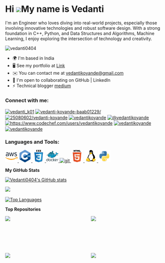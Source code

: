 Hi ![](https://user-images.githubusercontent.com/18350557/176309783-0785949b-9127-417c-8b55-ab5a4333674e.gif)My name is Vedanti      
===============================================================================================================================      

I'm an Engineer who loves diving into real-world projects, especially those involving innovative technologies and robust software design. With a strong foundation in C++, Python, and Data Structures and Algorithms, Machine Learning, I enjoy exploring the intersection of technology and creativity.
<p align="left"> <img src="https://komarev.com/ghpvc/?username=vedanti0404&label=Profile%20views&color=0e75b6&style=flat" alt="vedanti0404" /> </p>
 
* 🌍  I'm based in India
* 🖥️  See my portfolio at [Link](https://personal-portfolio-2-three.vercel.app/)
* ✉️  You can contact me at [vedantikoyande@gmail.com](mailto:vedantikoyande@gmail.com)
* 🤝  I'm open to collaborating on GitHub | LinkedIn
* ⚡  Technical blogger [medium](https://medium.com/@vedantikoyande)

<h3 align="left">Connect with me:</h3>
<p align="left">
<a href="https://twitter.com/vedanti_k01" target="blank"><img align="center" src="https://raw.githubusercontent.com/rahuldkjain/github-profile-readme-generator/master/src/images/icons/Social/twitter.svg" alt="vedanti_k01" height="30" width="40" /></a>
<a href="https://linkedin.com/in/vedanti-koyande-baab01229/" target="blank"><img align="center" src="https://raw.githubusercontent.com/rahuldkjain/github-profile-readme-generator/master/src/images/icons/Social/linked-in-alt.svg" alt="vedanti-koyande-baab01229/" height="30" width="40" /></a>
<a href="https://stackoverflow.com/users/25080602/vedanti-koyande" target="blank"><img align="center" src="https://raw.githubusercontent.com/rahuldkjain/github-profile-readme-generator/master/src/images/icons/Social/stack-overflow.svg" alt="25080602/vedanti-koyande" height="30" width="40" /></a>
<a href="https://kaggle.com/vedantikoyande" target="blank"><img align="center" src="https://raw.githubusercontent.com/rahuldkjain/github-profile-readme-generator/master/src/images/icons/Social/kaggle.svg" alt="vedantikoyande" height="30" width="40" /></a>
<a href="https://medium.com/@vedantikoyande" target="blank"><img align="center" src="https://raw.githubusercontent.com/rahuldkjain/github-profile-readme-generator/master/src/images/icons/Social/medium.svg" alt="@vedantikoyande" height="30" width="40" /></a>
<a href="https://www.codechef.com/users/https://www.codechef.com/users/vedantikoyande" target="blank"><img align="center" src="https://cdn.jsdelivr.net/npm/simple-icons@3.1.0/icons/codechef.svg" alt="https://www.codechef.com/users/vedantikoyande" height="30" width="40" /></a>
<a href="https://www.leetcode.com/vedantikoyande" target="blank"><img align="center" src="https://raw.githubusercontent.com/rahuldkjain/github-profile-readme-generator/master/src/images/icons/Social/leet-code.svg" alt="vedantikoyande" height="30" width="40" /></a>
<a href="https://auth.geeksforgeeks.org/user/vedantikoyande" target="blank"><img align="center" src="https://raw.githubusercontent.com/rahuldkjain/github-profile-readme-generator/master/src/images/icons/Social/geeks-for-geeks.svg" alt="vedantikoyande" height="30" width="40" /></a>
</p>

<h3 align="left">Languages and Tools:</h3>
<p align="left"> <a href="https://aws.amazon.com" target="_blank" rel="noreferrer"> <img src="https://raw.githubusercontent.com/devicons/devicon/master/icons/amazonwebservices/amazonwebservices-original-wordmark.svg" alt="aws" width="40" height="40"/> </a> <a href="https://www.w3schools.com/cpp/" target="_blank" rel="noreferrer"> <img src="https://raw.githubusercontent.com/devicons/devicon/master/icons/cplusplus/cplusplus-original.svg" alt="cplusplus" width="40" height="40"/> </a> <a href="https://www.w3schools.com/css/" target="_blank" rel="noreferrer"> <img src="https://raw.githubusercontent.com/devicons/devicon/master/icons/css3/css3-original-wordmark.svg" alt="css3" width="40" height="40"/> </a> <a href="https://www.docker.com/" target="_blank" rel="noreferrer"> <img src="https://raw.githubusercontent.com/devicons/devicon/master/icons/docker/docker-original-wordmark.svg" alt="docker" width="40" height="40"/> </a> <a href="https://git-scm.com/" target="_blank" rel="noreferrer"> <img src="https://www.vectorlogo.zone/logos/git-scm/git-scm-icon.svg" alt="git" width="40" height="40"/> </a> <a href="https://www.w3.org/html/" target="_blank" rel="noreferrer"> <img src="https://raw.githubusercontent.com/devicons/devicon/master/icons/html5/html5-original-wordmark.svg" alt="html5" width="40" height="40"/> </a> <a href="https://www.linux.org/" target="_blank" rel="noreferrer"> <img src="https://raw.githubusercontent.com/devicons/devicon/master/icons/linux/linux-original.svg" alt="linux" width="40" height="40"/> </a> <a href="https://www.python.org" target="_blank" rel="noreferrer"> <img src="https://raw.githubusercontent.com/devicons/devicon/master/icons/python/python-original.svg" alt="python" width="40" height="40"/> </a> </p>

<b>My GitHub Stats</b>

<a href="http://www.github.com/Vedanti0404"><img src="https://github-readme-stats.vercel.app/api?username=Vedanti0404&show_icons=true&hide=stars,prs,issues,&count_private=true&title_color=facc15&text_color=ffffff&icon_color=0891b2&bg_color=0f172a&hide_border=true&show_icons=true" alt="Vedanti0404's GitHub stats" /></a>

<a href="http://www.github.com/Vedanti0404"><img src="https://github-readme-streak-stats.herokuapp.com/?user=Vedanti0404&stroke=ffffff&background=0f172a&ring=facc15&fire=facc15&currStreakNum=ffffff&currStreakLabel=facc15&sideNums=ffffff&sideLabels=ffffff&dates=ffffff&hide_border=true" /></a>

<a href="https://github.com/Vedanti0404" align="left"><img src="https://github-readme-stats.vercel.app/api/top-langs/?username=Vedanti0404&langs_count=10&title_color=facc15&text_color=ffffff&icon_color=0891b2&bg_color=0f172a&hide_border=true&locale=en&custom_title=Top%20%Languages" alt="Top Languages" /></a>

<b>Top Repositories</b>

<div width="100%" align="center"><a href="https://github.com/Vedanti0404/Toxic_Comment_Classifier" align="left"><img align="left" width="45%" src="https://github-readme-stats.vercel.app/api/pin/?username=Vedanti0404&repo=Toxic_Comment_Classifier&title_color=facc15&text_color=ffffff&icon_color=0891b2&bg_color=0f172a&hide_border=true&locale=en" /></a><a href="https://github.com/Vedanti0404/Talk-to-PDF" align="right"><img align="right" width="45%" src="https://github-readme-stats.vercel.app/api/pin/?username=Vedanti0404&repo=Talk-to-PDF&title_color=facc15&text_color=ffffff&icon_color=0891b2&bg_color=0f172a&hide_border=true&locale=en" /></a></div><br /><br /><br /><br /><br /><br /><br />


<div width="100%" align="center"><a href="https://github.com/Vedanti0404/CraftBot" align="left"><img align="left" width="45%" src="https://github-readme-stats.vercel.app/api/pin/?username=Vedanti0404&repo=CraftBot&title_color=facc15&text_color=ffffff&icon_color=0891b2&bg_color=0f172a&hide_border=true&locale=en" /></a><a href="https://github.com/Vedanti0404/DSA" align="right"><img align="right" width="45%" src="https://github-readme-stats.vercel.app/api/pin/?username=Vedanti0404&repo=DSA&title_color=facc15&text_color=ffffff&icon_color=0891b2&bg_color=0f172a&hide_border=true&locale=en" /></a></div>
